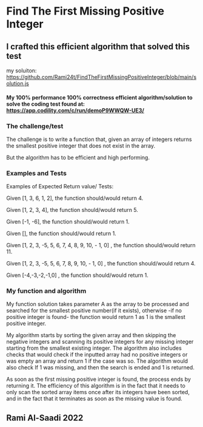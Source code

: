 # Find The First Missing Positive Integer
## I crafted this efficient algorithm that solved this test

my soluiton: https://github.com/Rami24t/FindTheFirstMissingPositiveInteger/blob/main/solution.js

#### My 100% performance 100% correctness efficient algorithm/solution to solve the coding test found at: https://app.codility.com/c/run/demoP9WWQW-UE3/

### The challenge/test 
The challenge is to write a function that, given an array of integers returns the smallest positive integer that does not exist in the array.

But the algorithm has to be efficient and high performing.

### Examples and Tests

Examples of Expected Return value/ Tests:

Given [1, 3, 6, 1, 2], the function should/would return 4.

Given [1, 2, 3, 4], the function should/would return 5.

Given [-1, -6], the function should/would return 1.

Given [], the function should/would return 1.

Given [1, 2, 3, -5, 5, 6, 7, 4, 8, 9, 10, - 1, 0] , the function should/would return 11.

Given [1, 2, 3, -5, 5, 6, 7, 8, 9, 10, - 1, 0] , the function should/would return 4.

Given [-4,-3,-2,-1,0] , the function should/would return 1.

### My function and algorithm

My function solution takes parameter A as the array to be processed and searched for the smallest positive number(if it exists),
otherwise -if no positive integer is found- the function would return 1 as 1 is the smallest positive integer.

My algorithm starts by sorting the given array and then skipping the negative integers and scanning its positive integers for any missing integer starting from the smallest existing integer.
The algorithm also includes checks that would check if the inputted array had no positive integers or was empty an array and return 1 if the case was so.
The algorithm would also check If 1 was missing, and then the search is ended and 1 is returned. 

As soon as the first missing positive integer is found, the process ends by returning it.
The efficiency of this algorithm is in the fact that it needs to only scan the sorted array items once after its integers have been sorted, and in the fact that it terminates as soon as the missing value is found.

## Rami Al-Saadi 2022 
